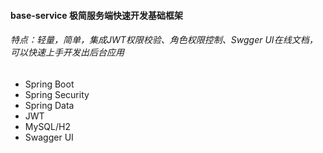 #### base-service 极简服务端快速开发基础框架
###### 特点：轻量，简单，集成JWT权限校验、角色权限控制、Swgger UI在线文档，可以快速上手开发出后台应用
- Spring Boot
- Spring Security
- Spring Data
- JWT
- MySQL/H2
- Swagger UI
